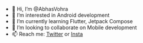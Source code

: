 - 👋 Hi, I’m @AbhasVohra
- 👀 I’m interested in Android development
- 🌱 I’m currently learning Flutter, Jetpack Compose
- 💞️ I’m looking to collaborate on Mobile development
- 📫 Reach me: [Twitter](https://twitter.com/Abhas_Vohra) or [Insta](https://www.instagram.com/abhasvohra/)

<!---
AbhasVohra/AbhasVohra is a ✨ special ✨ repository because its `README.md` (this file) appears on your GitHub profile.
You can click the Preview link to take a look at your changes.
--->
